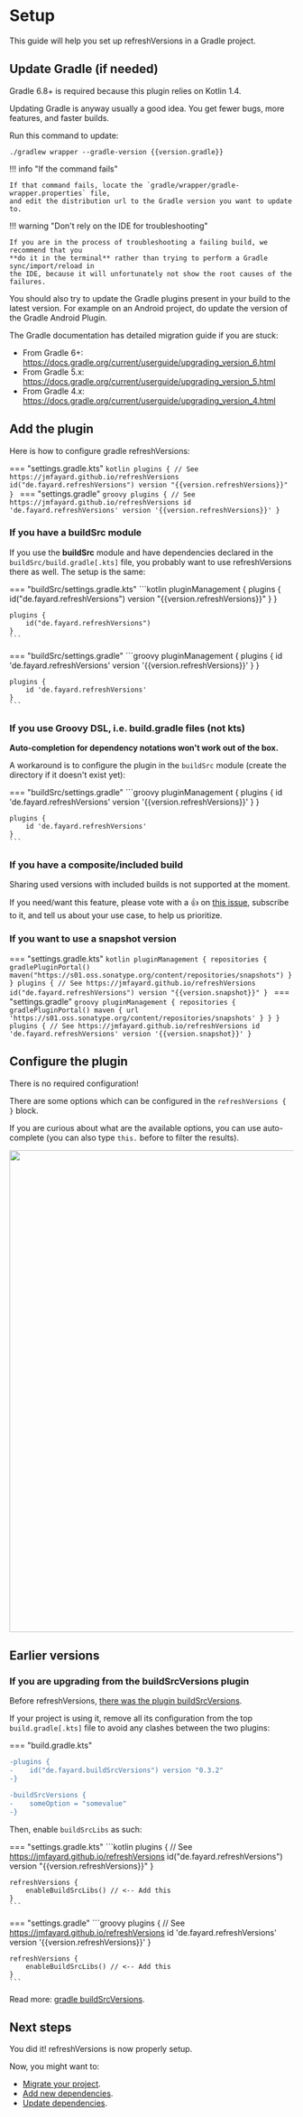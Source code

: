 # Setup

This guide will help you set up refreshVersions in a Gradle project.

## Update Gradle (if needed)

Gradle 6.8+ is required because this plugin relies on Kotlin 1.4.

Updating Gradle is anyway usually a good idea. You get fewer bugs, more
features, and faster builds.

Run this command to update:

```shell
./gradlew wrapper --gradle-version {{version.gradle}}
```

!!! info "If the command fails"

    If that command fails, locate the `gradle/wrapper/gradle-wrapper.properties` file,
    and edit the distribution url to the Gradle version you want to update to.

!!! warning "Don't rely on the IDE for troubleshooting"

    If you are in the process of troubleshooting a failing build, we recommend that you
    **do it in the terminal** rather than trying to perform a Gradle sync/import/reload in
    the IDE, because it will unfortunately not show the root causes of the failures.

You should also try to update the Gradle plugins present in your build to the latest version. For example on an Android project, do update the version of the Gradle Android Plugin.

The Gradle documentation has detailed migration guide if you are stuck:

- From Gradle 6+: https://docs.gradle.org/current/userguide/upgrading_version_6.html
- From Gradle 5.x: https://docs.gradle.org/current/userguide/upgrading_version_5.html
- From Gradle 4.x: https://docs.gradle.org/current/userguide/upgrading_version_4.html



## Add the plugin

Here is how to configure gradle refreshVersions:

=== "settings.gradle.kts"
    ```kotlin
    plugins {
        // See https://jmfayard.github.io/refreshVersions
        id("de.fayard.refreshVersions") version "{{version.refreshVersions}}"
    }
    ```
=== "settings.gradle"
    ```groovy
    plugins {
        // See https://jmfayard.github.io/refreshVersions
        id 'de.fayard.refreshVersions' version '{{version.refreshVersions}}'
    }
    ```


### If you have a buildSrc module

If you use the **buildSrc** module and have dependencies declared in the `buildSrc/build.gradle[.kts]` file, you probably want to use refreshVersions there as well. The setup is the same:

=== "buildSrc/settings.gradle.kts"
    ```kotlin
    pluginManagement {
        plugins {
            id("de.fayard.refreshVersions") version "{{version.refreshVersions}}"
        }
    }

    plugins {
        id("de.fayard.refreshVersions")
    }
    ```
=== "buildSrc/settings.gradle"
    ```groovy
    pluginManagement {
        plugins {
            id 'de.fayard.refreshVersions' version '{{version.refreshVersions}}'
        }
    }

    plugins {
        id 'de.fayard.refreshVersions'
    }
    ```

### If you use Groovy DSL, i.e. build.gradle files (not kts)

**Auto-completion for dependency notations won't work out of the box.**

A workaround is to configure the plugin in the `buildSrc` module (create the directory if it doesn't exist yet):

=== "buildSrc/settings.gradle"
    ```groovy
    pluginManagement {
        plugins {
            id 'de.fayard.refreshVersions' version '{{version.refreshVersions}}'
        }
    }

    plugins {
        id 'de.fayard.refreshVersions'
    }
    ```


### If you have a composite/included build

Sharing used versions with included builds is not supported at the moment.

If you need/want this feature, please vote with a 👍 on [this issue]({{link.issues}}/205), subscribe to it, and tell us about your use case, to help us prioritize.

### If you want to use a snapshot version

=== "settings.gradle.kts"
    ```kotlin
    pluginManagement {
        repositories {
            gradlePluginPortal()
            maven("https://s01.oss.sonatype.org/content/repositories/snapshots")
        }
    }
    plugins {
        // See https://jmfayard.github.io/refreshVersions
        id("de.fayard.refreshVersions") version "{{version.snapshot}}"
    }
    ```
=== "settings.gradle"
    ```groovy
    pluginManagement {
        repositories {
            gradlePluginPortal()
            maven { url 'https://s01.oss.sonatype.org/content/repositories/snapshots' }
        }
    }
    plugins {
        // See https://jmfayard.github.io/refreshVersions
        id 'de.fayard.refreshVersions' version '{{version.snapshot}}'
    }
    ```


## Configure the plugin

There is no required configuration!

There are some options which can be configured in the `refreshVersions { }` block.

If you are curious about what are the available options, you can use auto-complete (you can also type `this.` before to filter the results).

<img width="854" src="https://user-images.githubusercontent.com/459464/117489731-41322200-af6e-11eb-8e5d-f3ba0e7b6070.png">


## Earlier versions

### If you are upgrading from the buildSrcVersions plugin

Before refreshVersions, [there was the plugin buildSrcVersions](https://dev.to/jmfayard/better-dependency-management-in-android-studio-3-5-with-gradle-buildsrcversions-34e9).

If your project is using it, remove all its configuration from the top `build.gradle[.kts]` file to avoid any clashes between the two plugins:

=== "build.gradle.kts"
```diff
-plugins {
-    id("de.fayard.buildSrcVersions") version "0.3.2"
-}

-buildSrcVersions {
-    someOption = "somevalue"
-}
```

Then, enable `buildSrcLibs` as such:

=== "settings.gradle.kts"
    ```kotlin
    plugins {
        // See https://jmfayard.github.io/refreshVersions
        id("de.fayard.refreshVersions") version "{{version.refreshVersions}}"
    }

    refreshVersions {
        enableBuildSrcLibs() // <-- Add this
    }
    ```
=== "settings.gradle"
    ```groovy
    plugins {
        // See https://jmfayard.github.io/refreshVersions
        id 'de.fayard.refreshVersions' version '{{version.refreshVersions}}'
    }

    refreshVersions {
        enableBuildSrcLibs() // <-- Add this
    }
    ```


Read more: [gradle buildSrcVersions](gradle-buildsrcversions.md).


## Next steps

You did it! refreshVersions is now properly setup.

Now, you might want to:

- [Migrate your project](migrate.md).
- [Add new dependencies](add-dependencies.md).
- [Update dependencies](update-dependencies.md).
